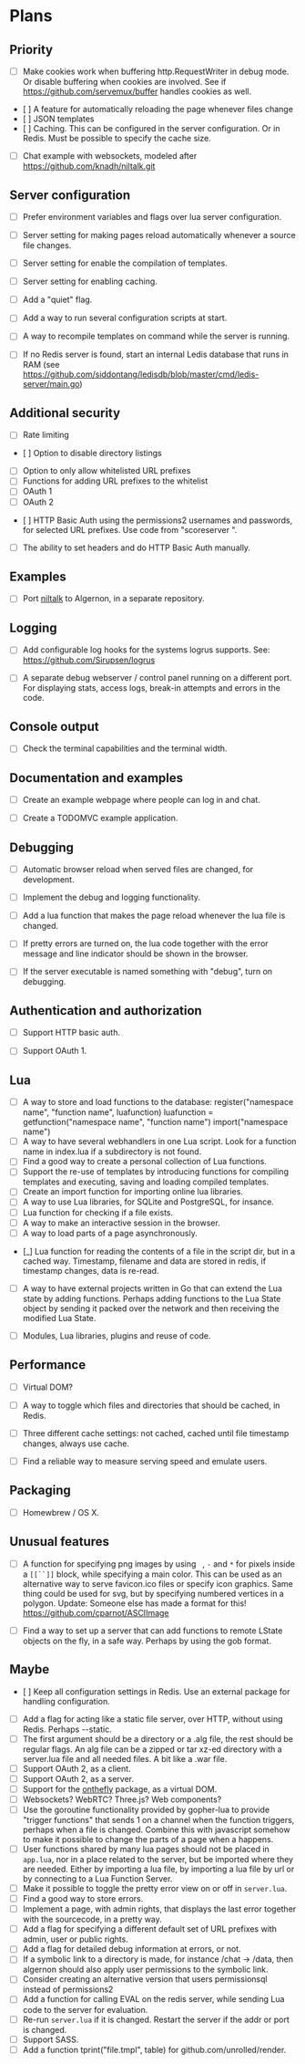 # Plans


Priority
--------

- [ ] Make cookies work when buffering http.RequestWriter in debug mode. Or disable buffering when cookies are involved. See if https://github.com/servemux/buffer handles cookies as well.
- [ ] A feature for automatically reloading the page whenever files change
- [ ] JSON templates
- [ ] Caching. This can be configured in the server configuration. Or in Redis. Must be possible to specify the cache size.
- [ ] Chat example with websockets, modeled after https://github.com/knadh/niltalk.git


Server configuration
--------------------

- [ ] Prefer environment variables and flags over lua server configuration.
- [ ] Server setting for making pages reload automatically whenever a source file changes.
- [ ] Server setting for enable the compilation of templates.
- [ ] Server setting for enabling caching.
- [ ] Add a "quiet" flag.
- [ ] Add a way to run several configuration scripts at start.
- [ ] A way to recompile templates on command while the server is running.
- [ ] If no Redis server is found, start an internal Ledis database that runs in RAM (see https://github.com/siddontang/ledisdb/blob/master/cmd/ledis-server/main.go)


Additional security
-------------------

- [ ] Rate limiting
- [ ] Option to disable directory listings
- [ ] Option to only allow whitelisted URL prefixes
- [ ] Functions for adding URL prefixes to the whitelist
- [ ] OAuth 1
- [ ] OAuth 2
- [ ] HTTP Basic Auth using the permissions2 usernames and passwords, for selected URL prefixes. Use code from "scoreserver ".
- [ ] The ability to set headers and do HTTP Basic Auth manually.


Examples
--------

- [ ] Port [niltalk](https://github.com/knadh/niltalk) to Algernon, in a separate repository.


Logging
-------

- [ ] Add configurable log hooks for the systems logrus supports. See: https://github.com/Sirupsen/logrus
- [ ] A separate debug webserver / control panel running on a different port.
      For displaying stats, access logs, break-in attempts and errors in the code.


Console output
--------------

- [ ] Check the terminal capabilities and the terminal width.


Documentation and examples
--------------------------

- [ ] Create an example webpage where people can log in and chat.
- [ ] Create a TODOMVC example application.


Debugging
---------

- [ ] Automatic browser reload when served files are changed, for development.
- [ ] Implement the debug and logging functionality.
- [ ] Add a lua function that makes the page reload whenever the lua file is changed.
- [ ] If pretty errors are turned on, the lua code together with the error message and line indicator should be shown in the browser.
- [ ] If the server executable is named something with "debug", turn on debugging.


Authentication and authorization
--------------------------------

- [ ] Support HTTP basic auth.
- [ ] Support OAuth 1.


Lua
---

- [ ] A way to store and load functions to the database:
      register("namespace name", "function name", luafunction)
      luafunction = getfunction("namespace name", "function name")
      import("namespace name")
- [ ] A way to have several webhandlers in one Lua script. Look for a function name in index.lua if a subdirectory is not found.
- [ ] Find a good way to create a personal collection of Lua functions.
- [ ] Support the re-use of templates by introducing functions for compiling templates and executing, saving and loading compiled templates.
- [ ] Create an import function for importing online lua libraries.
- [ ] A way to use Lua libraries, for SQLite and PostgreSQL, for insance.
- [ ] Lua function for checking if a file exists.
- [ ] A way to make an interactive session in the browser.
- [ ] A way to load parts of a page asynchronously.
- [_] Lua function for reading the contents of a file in the script dir, but in a cached way. Timestamp, filename and data are stored in redis, if timestamp changes, data is re-read.
- [ ] A way to have external projects written in Go that can extend
      the Lua state by adding functions. Perhaps adding functions to
      the Lua State object by sending it packed over the network and
      then receiving the modified Lua State.
- [ ] Modules, Lua libraries, plugins and reuse of code.


Performance
-----------

- [ ] Virtual DOM?
- [ ] A way to toggle which files and directories that should be cached, in Redis.
- [ ] Three different cache settings: not cached, cached until file timestamp changes, always use cache.
- [ ] Find a reliable way to measure serving speed and emulate users.


Packaging
---------

- [ ] Homewbrew / OS X.


Unusual features
----------------

- [ ] A function for specifying png images by using ` `, `-` and `*` for pixels inside a `[[``]]` block, while specifying a main color. This can be used as an alternative way to serve favicon.ico files or specify icon graphics. Same thing could be used for svg, but by specifying numbered vertices in a polygon. Update: Someone else has made a format for this! https://github.com/cparnot/ASCIImage
- [ ] Find a way to set up a server that can add functions to remote LState objects on the fly, in a safe way. Perhaps by using the gob format.


Maybe
-----

- [ ] Keep all configuration settings in Redis. Use an external package for handling configuration.
- [ ] Add a flag for acting like a static file server, over HTTP, without using Redis. Perhaps --static.
- [ ] The first argument should be a directory or a .alg file, the rest should be regular flags.
      An alg file can be a zipped or tar xz-ed directory with a server.lua file and all needed files. A bit like a .war file.
- [ ] Support OAuth 2, as a client.
- [ ] Support OAuth 2, as a server.
- [ ] Support for the [onthefly](https://github.com/xyproto/onthefly) package, as a virtual DOM.
- [ ] Websockets? WebRTC? Three.js? Web components?
- [ ] Use the goroutine functionality provided by gopher-lua to provide "trigger functions" that sends 1 on a channel when the function triggers, perhaps when a file is changed. Combine this with javascript somehow to make it possible to change the parts of a page when a happens.
- [ ] User functions shared by many lua pages should not be placed in `app.lua`, nor in a place related to the server, but be imported where they are needed. Either by importing a lua file, by importing a lua file by url or by connecting to a Lua Function Server.
- [ ] Make it possible to toggle the pretty error view on or off in `server.lua`.
- [ ] Find a good way to store errors.
- [ ] Implement a page, with admin rights, that displays the last error together with the sourcecode, in a pretty way.
- [ ] Add a flag for specifying a different default set of URL prefixes with admin, user or public rights.
- [ ] Add a flag for detailed debug information at errors, or not.
- [ ] If a symbolic link to a directory is made, for instance /chat -> /data, then algernon should also apply user permissions to the symbolic link.
- [ ] Consider creating an alternative version that users permissionsql instead of permissions2
- [ ] Add a function for calling EVAL on the redis server, while sending Lua code to the server for evaluation.
- [ ] Re-run `server.lua` if it is changed. Restart the server if the addr or port is changed.
- [ ] Support SASS.
- [ ] Add a function tprint("file.tmpl", table) for github.com/unrolled/render.
